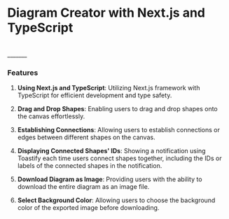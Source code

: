 # Diagram Creator with Next.js and TypeScript
<br>
_______ 

### Features
1.  __Using Next.js and TypeScript__: Utilizing Next.js framework with TypeScript for efficient development and type safety.

2. __Drag and Drop Shapes__: Enabling users to drag and drop shapes onto the canvas effortlessly.
3. __Establishing Connections__: Allowing users to establish connections or edges between different shapes on the canvas.


4. __Displaying Connected Shapes' IDs__: Showing a notification using Toastify each time users connect shapes together, including the IDs or labels of the connected shapes in the notification.

5. __Download Diagram as Image__: Providing users with the ability to download the entire diagram as an image file.

6. __Select Background Color__: Allowing users to choose the background color of the exported image before downloading.